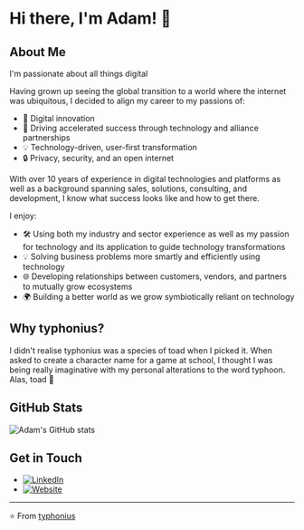# Hi there, I'm Adam! 👋

## About Me

I'm passionate about all things digital

Having grown up seeing the global transition to a world where the internet was ubiquitous, I decided to align my career to my passions of:

- 🚀 Digital innovation
- 🤝 Driving accelerated success through technology and alliance partnerships
- 💡 Technology-driven, user-first transformation
- 🔒 Privacy, security, and an open internet

With over 10 years of experience in digital technologies and platforms as well as a background spanning sales, solutions, consulting, and development, I know what success looks like and how to get there.

I enjoy:
- 🛠 Using both my industry and sector experience as well as my passion for technology and its application to guide technology transformations
- 💡 Solving business problems more smartly and efficiently using technology
- 🌐 Developing relationships between customers, vendors, and partners to mutually grow ecosystems
- 🌍 Building a better world as we grow symbiotically reliant on technology

## Why typhonius?

I didn't realise typhonius was a species of toad when I picked it. When asked to create a character name for a game at school, I thought I was being really imaginative with my personal alterations to the word typhoon. Alas, toad 🐸

## GitHub Stats

![Adam's GitHub stats](https://github-readme-stats.vercel.app/api?username=typhonius&show_icons=true&theme=radical)

## Get in Touch
- [![LinkedIn](https://img.shields.io/badge/LinkedIn-0077B5?style=for-the-badge&logo=linkedin&logoColor=white)](https://www.linkedin.com/in/adamdmalone/)
- [![Website](https://img.shields.io/badge/Website-000000?style=for-the-badge&logo=About.me&logoColor=white)](https://www.adammalone.net)

---

⭐️ From [typhonius](https://github.com/typhonius)
